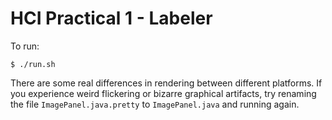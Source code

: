 # HCI Practical 1 - Labeler #

To run:

    $ ./run.sh
    
There are some real differences in rendering between different platforms. If you experience weird flickering or bizarre graphical artifacts, try renaming the file `ImagePanel.java.pretty` to `ImagePanel.java` and running again.